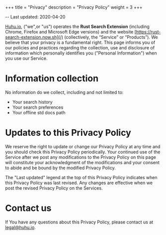 +++
title = "Privacy"
description = "Privacy Policy"
weight = 3
+++


-- Last updated: 2020-04-20

[Huhu.io](https://huhu.io), ("we",or "us") operates the **Rust Search Extension** (including Chrome, Firefox and Microsoft Edge versions) and the website [https://rust-search-extension.now.sh](/) (collectively, the “Service” or “Products”). 
We believe that your privacy is a fundamental right. This page informs you of our policies and practices regarding the collection, use and disclosure of information which personally identifies you ("Personal Information") when you use our Service.

# Information collection

No information do we collect, including and not limited to:

- Your search history
- Your search preferences
- Your offline std docs path

# Updates to this Privacy Policy

We reserve the right to update or change our Privacy Policy at any time and you should check this Privacy Policy periodically. Your continued use of the Service after we post any modifications to the Privacy Policy on this page will constitute your acknowledgment of the modifications and your consent to abide and be bound by the modified Privacy Policy.

The "Last updated" legend at the top of this Privacy Policy indicates when this Privacy Policy was last revised. Any changes are effective when we post the revised Privacy Policy on the Services.

# Contact us

If You have any questions about this Privacy Policy, please contact us at [legal@huhu.io](mailto:legal@huhu.io).